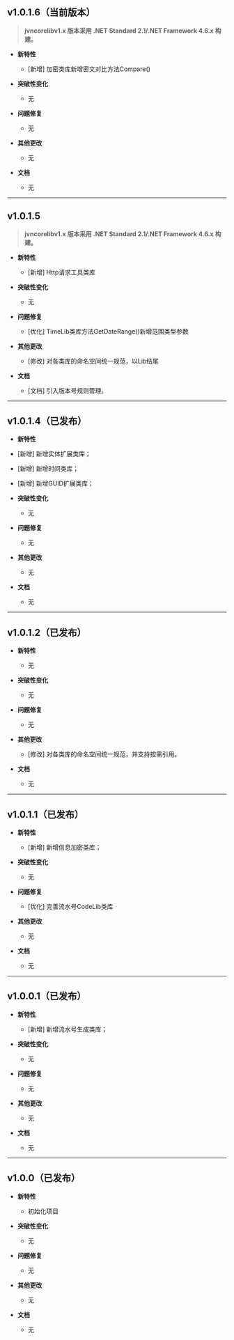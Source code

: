 <!-- > 版本号规则(从1.0.1.5版本开始生效)：`主版本号.次版本号.修订版本号.次修订版本号`

>
>- 新增、优化现有类库，则次修订版本号 `加 1`。
>
>- 只要 `.NET SDK` 版本更新，则当天升级，当天发版，修订版本号 `加 1`。
>
>  
>
>- 如果.NET SDK版本更新，则修订版本号 `加 1`。
>
>- 如果涉及到代码重构/算法变更，则次版本号 `加 1`，修订版本号和次修订版本号 `清 0`。
>
>- 如果.NET SDK主版本号升级，则主版本号 `加 1`。 -->

## v1.0.1.6（当前版本）

> **jvncorelibv1.x 版本采用 .NET Standard 2.1/.NET Framework 4.6.x 构建。**

- **新特性**
  - [新增] 加密类库新增密文对比方法Compare()

- **突破性变化**
  - 无

- **问题修复**
  - 无

- **其他更改**
  - 无

- **文档**
  - 无

---

## v1.0.1.5

> **jvncorelibv1.x 版本采用 .NET Standard 2.1/.NET Framework 4.6.x 构建。**

- **新特性**
  - [新增] Http请求工具类库
  
- **突破性变化**
  - 无
  
- **问题修复**
  - [优化] TimeLib类库方法GetDateRange()新增范围类型参数

- **其他更改**
  - [修改] 对各类库的命名空间统一规范，以Lib结尾

- **文档**
  - [文档] 引入版本号规则管理。
  

---

## v1.0.1.4（已发布）

- **新特性**
- [新增] 新增实体扩展类库；
- [新增] 新增时间类库；
- [新增] 新增GUID扩展类库；
- **突破性变化**
  - 无

- **问题修复**
  - 无

- **其他更改**
  - 无

- **文档**

  - 无

---

## v1.0.1.2（已发布）

- **新特性**
  - 无
- **突破性变化**
  - 无

- **问题修复**
  - 无

- **其他更改**
  - [修改] 对各类库的命名空间统一规范，并支持按需引用。

- **文档**

  - 无

------

## v1.0.1.1（已发布）

- **新特性**
  - [新增] 新增信息加密类库；
- **突破性变化**
  - 无

- **问题修复**
  - [优化] 完善流水号CodeLib类库

- **其他更改**
  - 无

- **文档**

  - 无

------

## v1.0.0.1（已发布）

- **新特性**
  - [新增] 新增流水号生成类库；
- **突破性变化**
  - 无

- **问题修复**
  - 无

- **其他更改**
  - 无

- **文档**

  - 无

------

## v1.0.0（已发布）

- **新特性**
  - 初始化项目
- **突破性变化**
  - 无

- **问题修复**
  - 无

- **其他更改**
  - 无

- **文档**

  - 无